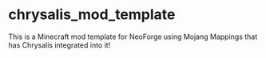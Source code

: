 # chrysalis_mod_template
This is a Minecraft mod template for NeoForge using Mojang Mappings that has Chrysalis integrated into it!
